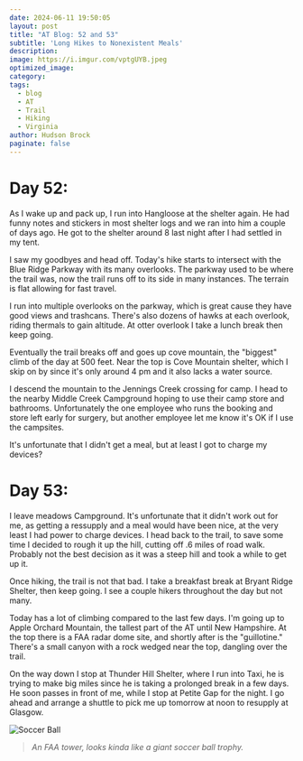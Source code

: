 ```yaml
---
date: 2024-06-11 19:50:05
layout: post
title: "AT Blog: 52 and 53"
subtitle: 'Long Hikes to Nonexistent Meals'
description:
image: https://i.imgur.com/vptgUYB.jpeg
optimized_image: 
category:
tags:
  - blog
  - AT
  - Trail
  - Hiking
  - Virginia
author: Hudson Brock
paginate: false
---
```


# Day 52:

As I wake up and pack up, I run into Hangloose at the shelter again. He had funny notes and stickers in most shelter logs and we ran into him a couple of days ago. He got to the shelter around 8 last night after I had settled in my tent.

I saw my goodbyes and head off. Today's hike starts to intersect with the Blue Ridge Parkway with its many overlooks. The parkway used to be where the trail was, now the trail runs off to its side in many instances. The terrain is flat allowing for fast travel.

I run into multiple overlooks on the parkway, which is great cause they have good views and trashcans. There's also dozens of hawks at each overlook, riding thermals to gain altitude. At otter overlook I take a lunch break then keep going.

Eventually the trail breaks off and goes up cove mountain, the "biggest" climb of the day at 500 feet. Near the top is Cove Mountain shelter, which I skip on by since it's only around 4 pm and it also lacks a water source.

I descend the mountain to the Jennings Creek crossing for camp. I head to the nearby Middle Creek Campground hoping to use their camp store and bathrooms. Unfortunately the one employee who runs the booking and store left early for surgery, but another employee let me know it's OK if I use the campsites.

It's unfortunate that I didn't get a meal, but at least I got to charge my devices?

# Day 53:

I leave meadows Campground. It's unfortunate that it didn't work out for me, as getting a ressupply and a meal would have been nice, at the very least I had power to charge devices. I head back to the trail, to save some time I decided to rough it up the hill, cutting off .6 miles of road walk. Probably not the best decision as it was a steep hill and took a while to get up it.

Once hiking, the trail is not that bad. I take a breakfast break at Bryant Ridge Shelter, then keep going. I see a couple hikers throughout the day but not many.

Today has a lot of climbing compared to the last few days. I'm going up to Apple Orchard Mountain, the tallest part of the AT until New Hampshire. At the top there is a FAA radar dome site, and shortly after is the "guillotine." There's a small canyon with a rock wedged near the top, dangling over the trail.

On the way down I stop at Thunder Hill Shelter, where I run into Taxi, he is trying to make big miles since he is taking a prolonged break in a few days. He soon passes in front of me, while I stop at Petite Gap for the night. I go ahead and arrange a shuttle to pick me up tomorrow at noon to resupply at Glasgow.

![Soccer Ball](https://i.imgur.com/uH7CvVj.jpeg "An FAA tower, looks kinda like a giant soccer ball trophy.")

>*An FAA tower, looks kinda like a giant soccer ball trophy.*